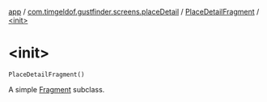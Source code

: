 [app](../../index.md) / [com.timgeldof.gustfinder.screens.placeDetail](../index.md) / [PlaceDetailFragment](index.md) / [&lt;init&gt;](./-init-.md)

# &lt;init&gt;

`PlaceDetailFragment()`

A simple [Fragment](#) subclass.

